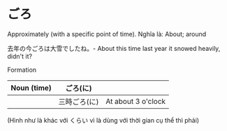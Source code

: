 # ごろ
Approximately (with a specific point of time). Nghĩa là: About; around

去年の今ごろは大雪でしたね。- About this time last year it snowed heavily, didn't it?

Formation

| Noun (time) | ごろ(に) | |
| --- | --- | --- |
| | 三時ごろ(に) | At about 3 o'clock |

(Hình như là khác với くらい vì là dùng với thời gian cụ thể thì phải)